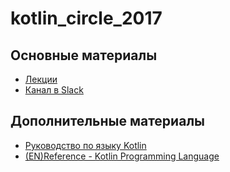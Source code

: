 # kotlin_circle_2017

## Основные материалы

* [Лекции](https://drive.google.com/drive/folders/0B-cth7-Fd75FQnJLYktiX3JhT2c?usp=sharing)
* [Канал в Slack](https://osll.slack.com/messages/D1KG7DC87/details/)

## Дополнительные материалы

* [Руководство по языку Kotlin](https://kotlinlang.ru/)
* [(EN)Reference - Kotlin Programming Language](https://kotlinlang.org/docs/reference/)
